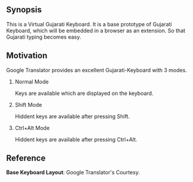 ## Synopsis

This is a Virtual Gujarati Keyboard. It is a base prototype of Gujarati Keyboard, which will be embedded in a browser as an extension. So that Gujarati typing becomes easy. 

## Motivation

Google Translator provides an excellent Gujarati-Keyboard with 3 modes.

1. Normal Mode

    Keys are available which are displayed on the keyboard.
2. Shift Mode

    Hiddent keys are available after pressing Shift.
3. Ctrl+Alt Mode

    Hiddent keys are available after pressing Ctrl+Alt.
    
## Reference

**Base Keyboard Layout**: Google Translator's Courtesy. 
